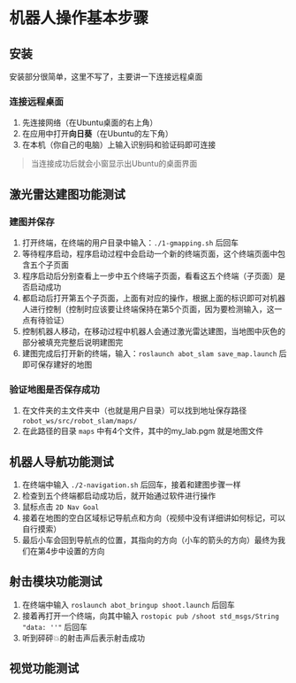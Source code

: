 # 机器人操作基本步骤

## 安装

安装部分很简单，这里不写了，主要讲一下连接远程桌面

### 连接远程桌面

1. 先连接网络（在Ubuntu桌面的右上角）
2. 在应用中打开**向日葵**（在Ubuntu的左下角）
3. 在本机（你自己的电脑）上输入识别码和验证码即可连接

> 当连接成功后就会小窗显示出Ubuntu的桌面界面



## 激光雷达建图功能测试

### 建图并保存

1. 打开终端，在终端的用户目录中输入：`./1-gmapping.sh` 后回车
2. 等待程序启动，程序启动过程中会启动一个新的终端页面，这个终端页面中包含五个子页面
3. 程序启动后分别查看上一步中五个终端子页面，看看这五个终端（子页面）是否启动成功
4. 都启动后打开第五个子页面，上面有对应的操作，根据上面的标识即可对机器人进行控制（控制时应该要让终端保持在第5个页面，因为要检测输入，这一点有待验证）
5. 控制机器人移动，在移动过程中机器人会通过激光雷达建图，当地图中灰色的部分被填充完整后说明建图完
6. 建图完成后打开新的终端，输入：`roslaunch abot_slam save_map.launch` 后即可保存建好的地图

### 验证地图是否保存成功

1. 在文件夹的主文件夹中（也就是用户目录）可以找到地址保存路径 `robot_ws/src/robot_slam/maps/`
2. 在此路径的目录 `maps` 中有4个文件，其中的my_lab.pgm 就是地图文件

## 机器人导航功能测试

1. 在终端中输入 `./2-navigation.sh` 后回车，接着和建图步骤一样
2. 检查到五个终端都启动成功后，就开始通过软件进行操作
3. 鼠标点击 `2D Nav Goal`
4. 接着在地图的空白区域标记导航点和方向（视频中没有详细讲如何标记，可以自行摸索）
5. 最后小车会回到导航点的位置，其指向的方向（小车的箭头的方向）最终为我们在第4步中设置的方向

## 射击模块功能测试

1. 在终端中输入 `roslaunch abot_bringup shoot.launch` 后回车
2. 接着再打开一个终端，向其中输入 `rostopic pub /shoot std_msgs/String "data: ''"` 后回车
3. 听到砰砰💥的射击声后表示射击成功

## 视觉功能测试

